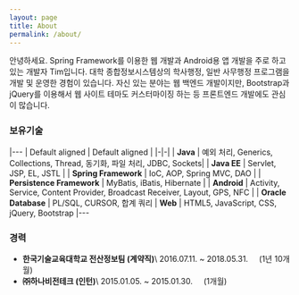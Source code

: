 ```yaml
---
layout: page
title: About
permalink: /about/
---
```


안녕하세요. Spring Framework를 이용한 웹 개발과 Android용 앱 개발을 주로 하고 있는 개발자 Tim입니다. 대학 종합정보시스템상의 학사행정, 일반 사무행정 프로그램을 개발 및 운영한 경험이 있습니다. 자신 있는 분야는 웹 백엔드 개발이지만, Bootstrap과 jQuery를 이용해서 웹 사이트 테마도 커스터마이징 하는 등 프론트엔드 개발에도 관심이 많습니다.

### 보유기술

|---
| Default aligned | Default aligned | 
|-|-|
| **Java** | 예외 처리, Generics, Collections, Thread, 동기화, 파일 처리, JDBC, Sockets|
| **Java EE** | Servlet, JSP, EL, JSTL |
| **Spring Framework** | IoC, AOP, Spring MVC, DAO |
| **Persistence Framework** | MyBatis, iBatis, Hibernate |
| **Android** | Activity, Service, Content Provider, Broadcast Receiver, Layout, GPS, NFC |
| **Oracle Database** | PL/SQL, CURSOR, 합계 쿼리
| **Web** | HTML5, JavaScript, CSS, jQuery, Bootstrap
|---


### 경력
* **한국기술교육대학교 전산정보팀 (계약직)**\\
2016.07.11. ~ 2018.05.31.
	&nbsp;&nbsp;&nbsp;&nbsp;(1년 10개월)
* **㈜하나비전테크 (인턴)**\\
2015.01.05. ~ 2015.01.30.
	&nbsp;&nbsp;&nbsp;&nbsp;(1개월)
